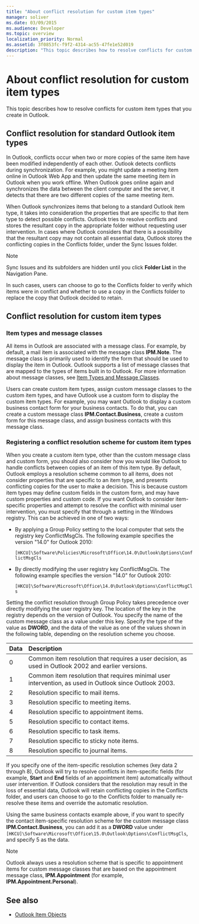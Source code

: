 ```yaml
---
title: "About conflict resolution for custom item types"
manager: soliver
ms.date: 03/09/2015
ms.audience: Developer
ms.topic: overview
localization_priority: Normal
ms.assetid: 3f0853fc-f9f2-4314-ac55-47fe1e52d019
description: "This topic describes how to resolve conflicts for custom item types that you create in Outlook."
---
```


# About conflict resolution for custom item types

This topic describes how to resolve conflicts for custom item types that you create in Outlook.
  
## Conflict resolution for standard Outlook item types

In Outlook, conflicts occur when two or more copies of the same item have been modified independently of each other. Outlook detects conflicts during synchronization. For example, you might update a meeting item online in Outlook Web App and then update the same meeting item in Outlook when you work offline. When Outlook goes online again and synchronizes the data between the client computer and the server, it detects that there are two different copies of the same meeting item.
  
When Outlook synchronizes items that belong to a standard Outlook item type, it takes into consideration the properties that are specific to that item type to detect possible conflicts. Outlook tries to resolve conflicts and stores the resultant copy in the appropriate folder without requesting user intervention. In cases where Outlook considers that there is a possibility that the resultant copy may not contain all essential data, Outlook stores the conflicting copies in the Conflicts folder, under the Sync Issues folder. 
  
> [!NOTE]
> Sync Issues and its subfolders are hidden until you click **Folder List** in the Navigation Pane. 
  
In such cases, users can choose to go to the Conflicts folder to verify which items were in conflict and whether to use a copy in the Conflicts folder to replace the copy that Outlook decided to retain.
  
## Conflict resolution for custom item types

### Item types and message classes
  
All items in Outlook are associated with a message class. For example, by default, a mail item is associated with the message class **IPM.Note**. The message class is primarily used to identify the form that should be used to display the item in Outlook. Outlook supports a list of message classes that are mapped to the types of items built in to Outlook. For more information about message classes, see [Item Types and Message Classes](https://msdn.microsoft.com/library/15b709cc-7486-b6c7-88a3-4a4d8e0ab292%28Office.15%29.aspx). 
  
Users can create custom item types, assign custom message classes to the custom item types, and have Outlook use a custom form to display the custom item types. For example, you may want Outlook to display a custom business contact form for your business contacts. To do that, you can create a custom message class **IPM.Contact.Business**, create a custom form for this message class, and assign business contacts with this message class. 
  
### Registering a conflict resolution scheme for custom item types
  
When you create a custom item type, other than the custom message class and custom form, you should also consider how you would like Outlook to handle conflicts between copies of an item of this item type. By default, Outlook employs a resolution scheme common to all items, does not consider properties that are specific to an item type, and presents conflicting copies for the user to make a decision. This is because custom item types may define custom fields in the custom form, and may have custom properties and custom code. If you want Outlook to consider item-specific properties and attempt to resolve the conflict with minimal user intervention, you must specify that through a setting in the Windows registry. This can be achieved in one of two ways: 
  
- By applying a Group Policy setting to the local computer that sets the registry key ConflictMsgCls. The following example specifies the version "14.0" for Outlook 2010: 
  
   `[HKCU]\Software\Policies\Microsoft\Office\14.0\Outlook\Options\ConflictMsgCls`
    
- By directly modifying the user registry key ConflictMsgCls. The following example specifies the version "14.0" for Outlook 2010: 
  
   `[HKCU]\Software\Microsoft\Office\14.0\Outlook\Options\ConflictMsgCls`
    
Setting the conflict resolution through Group Policy takes precedence over directly modifying the user registry key. The location of the key in the registry depends on the version of Outlook. You specify the name of the custom message class as a value under this key. Specify the type of the value as **DWORD**, and the data of the value as one of the values shown in the following table, depending on the resolution scheme you choose. 
  
|Data  | Description  |
|:-----|:-----|
|0  <br/> |Common item resolution that requires a user decision, as used in Outlook 2002 and earlier versions.  <br/> |
|1  <br/> |Common item resolution that requires minimal user intervention, as used in Outlook since Outlook 2003.  <br/> |
|2  <br/> |Resolution specific to mail items.  <br/> |
|3  <br/> |Resolution specific to meeting items.  <br/> |
|4  <br/> |Resolution specific to appointment items.  <br/> |
|5  <br/> |Resolution specific to contact items.  <br/> |
|6  <br/> |Resolution specific to task items.  <br/> |
|7  <br/> |Resolution specific to sticky note items.  <br/> |
|8  <br/> |Resolution specific to journal items.  <br/> |
   
If you specify one of the item-specific resolution schemes (key data 2 through 8), Outlook will try to resolve conflicts in item-specific fields (for example, **Start** and **End** fields of an appointment item) automatically without user intervention. If Outlook considers that the resolution may result in the loss of essential data, Outlook will retain conflicting copies in the Conflicts folder, and users can choose to go to the Conflicts folder to manually re-resolve these items and override the automatic resolution. 
  
Using the same business contacts example above, if you want to specify the contact item-specific resolution scheme for the custom message class **IPM.Contact.Business**, you can add it as a **DWORD** value under  `[HKCU]\Software\Microsoft\Office\15.0\Outlook\Options\ConflictMsgCls`, and specify 5 as the data. 
  
> [!NOTE]
> Outlook always uses a resolution scheme that is specific to appointment items for custom message classes that are based on the appointment message class, **IPM.Appointment** (for example, **IPM.Appointment.Personal**). 
  
## See also

- [Outlook Item Objects](https://msdn.microsoft.com/library/6ea4babf-facf-4018-ef5a-4a484e55153a%28Office.15%29.aspx)

